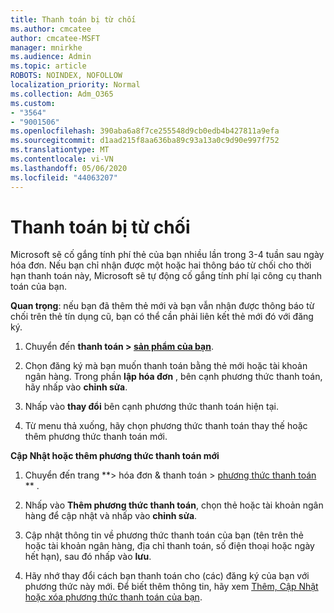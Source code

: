 ```yaml
---
title: Thanh toán bị từ chối
ms.author: cmcatee
author: cmcatee-MSFT
manager: mnirkhe
ms.audience: Admin
ms.topic: article
ROBOTS: NOINDEX, NOFOLLOW
localization_priority: Normal
ms.collection: Adm_O365
ms.custom:
- "3564"
- "9001506"
ms.openlocfilehash: 390aba6a8f7ce255548d9cb0edb4b427811a9efa
ms.sourcegitcommit: d1aad215f8aa636ba89c93a13a0c9d90e997f752
ms.translationtype: MT
ms.contentlocale: vi-VN
ms.lasthandoff: 05/06/2020
ms.locfileid: "44063207"
---
```

# <a name="payment-declined"></a>Thanh toán bị từ chối

Microsoft sẽ cố gắng tính phí thẻ của bạn nhiều lần trong 3-4 tuần sau ngày hóa đơn.  Nếu bạn chỉ nhận được một hoặc hai thông báo từ chối cho thời hạn thanh toán này, Microsoft sẽ tự động cố gắng tính phí lại công cụ thanh toán của bạn.  

**Quan trọng**: nếu bạn đã thêm thẻ mới và bạn vẫn nhận được thông báo từ chối trên thẻ tín dụng cũ, bạn có thể cần phải liên kết thẻ mới đó với đăng ký.

1. Chuyển đến **thanh toán > [sản phẩm của bạn](https://go.microsoft.com/fwlink/p/?linkid=842054)**.

2. Chọn đăng ký mà bạn muốn thanh toán bằng thẻ mới hoặc tài khoản ngân hàng. Trong phần **lập hóa đơn** , bên cạnh phương thức thanh toán, hãy nhấp vào **chỉnh sửa**.

3. Nhấp vào **thay đổi** bên cạnh phương thức thanh toán hiện tại.

4. Từ menu thả xuống, hãy chọn phương thức thanh toán thay thế hoặc thêm phương thức thanh toán mới.

**Cập Nhật hoặc thêm phương thức thanh toán mới**

1. Chuyển đến trang **> hóa đơn & thanh toán > [phương thức thanh toán](https://go.microsoft.com/fwlink/p/?linkid=2018806) ** .

2. Nhấp vào **Thêm phương thức thanh toán**, chọn thẻ hoặc tài khoản ngân hàng để cập nhật và nhấp vào **chỉnh sửa**.

3. Cập nhật thông tin về phương thức thanh toán của bạn (tên trên thẻ hoặc tài khoản ngân hàng, địa chỉ thanh toán, số điện thoại hoặc ngày hết hạn), sau đó nhấp vào **lưu**.

4. Hãy nhớ thay đổi cách bạn thanh toán cho (các) đăng ký của bạn với phương thức này mới. Để biết thêm thông tin, hãy xem [Thêm, Cập Nhật hoặc xóa phương thức thanh toán của bạn](https://go.microsoft.com/fwlink/?linkid=2118133).
